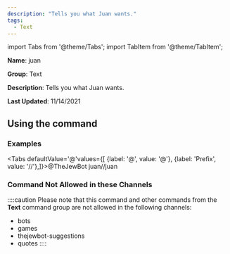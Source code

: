 ```yaml
---
description: "Tells you what Juan wants."
tags:
  - Text
---
```

import Tabs from '@theme/Tabs';
import TabItem from '@theme/TabItem';

**Name**: juan

**Group**: Text

**Description**: Tells you what Juan wants.

**Last Updated**: 11/14/2021

## Using the command

### Examples
<Tabs defaultValue='@'values={[ {label: '@', value: '@'}, {label: 'Prefix', value: '//'},]}><TabItem value='@'>@TheJewBot juan</TabItem><TabItem value='//'>//juan</TabItem></Tabs>

### Command Not Allowed in these Channels
::::caution Please note that this command and other commands from the **Text** command group are not allowed in the following channels:
- bots
- games
- thejewbot-suggestions
- quotes
::::